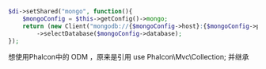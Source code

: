 ```php
$di->setShared("mongo", function(){
    $mongoConfig = $this->getConfig()->mongo;
    return (new Client("mongodb://{$mongoConfig->host}:{$mongoConfig->port}/?replicaSet={$mongoConfig->replicaSet}"))
        ->selectDatabase($mongoConfig->database);
});
```
想使用Phalcon中的 ODM ，原来是引用 use Phalcon\Mvc\Collection; 并继承
